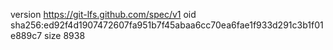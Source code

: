 version https://git-lfs.github.com/spec/v1
oid sha256:ed92f4d1907472607fa951b7f45abaa6cc70ea6fae1f933d291c3b1f01e889c7
size 8938
